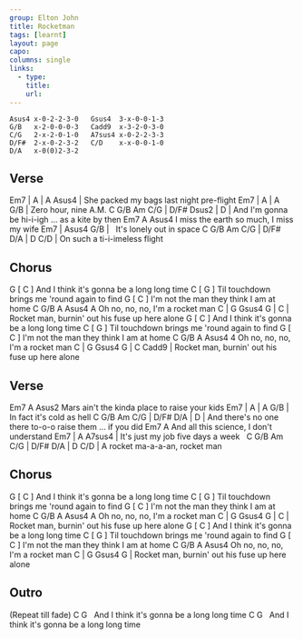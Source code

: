 ```yaml
---
group: Elton John
title: Rocketman
tags: [learnt]
layout: page
capo: 
columns: single
links: 
  - type: 
    title: 
    url: 
---
```


```chordpro
Asus4 x-0-2-2-3-0   Gsus4  3-x-0-0-1-3
G/B   x-2-0-0-0-3   Cadd9  x-3-2-0-3-0
C/G   2-x-2-0-1-0   A7sus4 x-0-2-2-3-3
D/F#  2-x-0-2-3-2   C/D    x-x-0-0-1-0
D/A   x-0(0)2-3-2
```

## Verse
Em7                                |  A  |  A     Asus4 |
 She packed my bags last night pre-flight
Em7              |  A  |  A     G/B |
 Zero hour, nine A.M.
C                 G/B  Am  C/G             |  D/F#    Dsus2 |  D    |
 And I'm gonna be hi-i-igh ... as a kite by then
Em7                          A         Asus4
 I miss the earth so much, I miss my wife
Em7                   |  Asus4      G/B |
&nbsp;  It's lonely out in space
C          G/B  Am        C/G   | D/F# D/A | D    C/D |
 On such a ti-i-imeless flight

## Chorus
G                                      [ C ]
 And I think it's gonna be a long long time
C                                       [ G ]
 Til touchdown brings me 'round again to find
G                                  [ C ]
 I'm not the man they think I am at home
C           G/B       A          Asus4 A
 Oh no, no, no, I'm a rocket man
C                                  | G         Gsus4 G |  C  |
Rocket man, burnin' out his fuse up here alone
G                                      [ C ]
 And I think it's gonna be a long long time
C                                       [ G ]
 Til touchdown brings me 'round again to find
G                                  [ C ]
 I'm not the man they think I am at home
C           G/B       A          Asus4 4
 Oh no, no, no, I'm a rocket man
C                                  | G         Gsus4 G |  C  Cadd9 |
Rocket man, burnin' out his fuse up here alone

## Verse
Em7                            A               Asus2
 Mars ain't the kinda place to raise your kids
Em7                    |  A  |  A     G/B |
&nbsp; In fact it's cold as hell
C                   G/B      Am             C/G          | D/F# D/A | D |
 And there's no one there to-o-o raise them ... if you did
Em7                            A
 And all this science, I don't understand
Em7                         |  A     A7sus4 |
 It's just my job five days a week
&nbsp;        C  G/B Am  C/G         | D/F# D/A | D    C/D |
A rocket ma-a-a-an,    rocket man

## Chorus
G                                      [ C ]
 And I think it's gonna be a long long time
C                                       [ G ]
 Til touchdown brings me 'round again to find
G                                  [ C ]
 I'm not the man they think I am at home
C           G/B       A          Asus4 A
 Oh no, no, no, I'm a rocket man
C                                  | G         Gsus4 G |  C  |
Rocket man, burnin' out his fuse up here alone
G                                      [ C ]
 And I think it's gonna be a long long time
C                                       [ G ]
 Til touchdown brings me 'round again to find
G                                  [ C ]
 I'm not the man they think I am at home
C           G/B       A          Asus4
 Oh no, no, no, I'm a rocket man
C                                  | G         Gsus4 G |
Rocket man, burnin' out his fuse up here alone

## Outro
(Repeat till fade)
C                              G
&nbsp;  And I think it's gonna be a long long time
C                              G
&nbsp;  And I think it's gonna be a long long time

